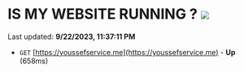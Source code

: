 # IS MY WEBSITE RUNNING ? [![](https://img.shields.io/static/v1?label=Sponsor&message=%E2%9D%A4&logo=GitHub&color=%23fe8e86)](https://github.com/sponsors/<username>)

Last updated: **9/22/2023, 11:37:11 PM**

- `GET` [https://youssefservice.me](https://youssefservice.me) - **Up** (658ms)
